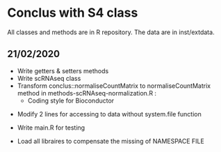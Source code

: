 # Conclus with S4 class

All classes and methods are in R repository. 
The data are in inst/extdata.

## 21/02/2020

- Write getters & setters methods
- Write scRNAseq class
- Transform conclus::normaliseCountMatrix to normaliseCountMatrix method in
methods-scRNAseq-normalization.R :
    * Coding style for Bioconductor
* Modify 2 lines for accessing to data without system.file function
- Write main.R for testing
* Load all libraires to compensate the missing of NAMESPACE FILE



